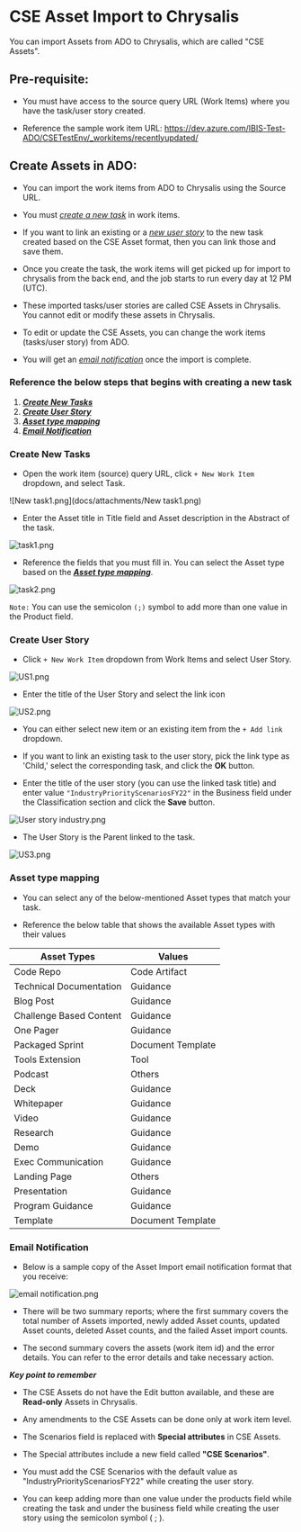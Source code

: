 # CSE Asset Import to Chrysalis

You can import Assets from ADO to Chrysalis, which are called "CSE Assets".

## Pre-requisite:

- You must have access to the source query URL (Work Items) where you have the task/user story created.

- Reference the sample work item URL: https://dev.azure.com/IBIS-Test-ADO/CSETestEnv/_workitems/recentlyupdated/

## Create Assets in ADO:

- You can import the work items from ADO to Chrysalis using the Source URL.

- You must _[create a new task](#Create-New-Tasks)_ in work items.

- If you want to link an existing or a _[new user story](#Create-User-Story)_ to the new task created based on the CSE Asset format, then you can link those and save them.

- Once you create the task, the work items will get picked up for import to chrysalis from the back end, and the job starts to run every day at 12 PM (UTC).

- These imported tasks/user stories are called CSE Assets in Chrysalis. You cannot edit or modify these assets in Chrysalis.

- To edit or update the CSE Assets, you can change the work items (tasks/user story) from ADO.

- You will get an _[email notification](#Email-Notification)_ once the import is complete.

### Reference the below steps that begins with creating a new task

1. **_[Create New Tasks](#Create-New-Tasks)_**
1. **_[Create User Story](#Create-User-Story)_**
1. **_[Asset type mapping](#Asset-type-mapping)_**
1. **_[Email Notification](#Email-Notification)_**

### Create New Tasks

- Open the work item (source) query URL, click `+ New Work Item` dropdown, and select Task.

![New task1.png](docs/attachments/New task1.png)

- Enter the Asset title in Title field and Asset description in the Abstract of the task.

![task1.png](/.attachments/task1-8491d7dd-4997-4aaf-8a1a-cc2b8800c3ad.png)

- Reference the fields that you must fill in. You can select the Asset type based on the **_[Asset type mapping](#Asset-type-mapping)_**.

![task2.png](/.attachments/task2-cf232570-03ba-4ea2-b52d-ed3e4150d054.png)

`Note:` You can use the semicolon `(;)` symbol to add more than one value in the Product field.

### Create User Story

- Click `+ New Work Item` dropdown from Work Items and select User Story.

![US1.png](/.attachments/US1-8dcd1926-640d-4f5e-8b05-e121ba6b1fb2.png)

- Enter the title of the User Story and select the link icon 

![US2.png](/.attachments/US2-9c0b6194-a31c-492b-91d6-a86ca8d587ab.png)

- You can either select new item or an existing item from the `+ Add link` dropdown.
- If you want to link an existing task to the user story, pick the link type as 'Child,' select the corresponding task, and click the **OK** button. 

- Enter the title of the user story (you can use the linked task title) and enter value `"IndustryPriorityScenariosFY22"` in the Business field under the Classification section and click the **Save** button.

![User story industry.png](/.attachments/User%20story%20industry-a8077ee0-29f9-48e5-ac89-1005857a4863.png)

- The User Story is the Parent linked to the task.

![US3.png](/.attachments/US3-812a2af8-6039-41ea-8f3e-7ca76ca8a754.png)

### Asset type mapping

- You can select any of the below-mentioned Asset types that match your task.

- Reference the below table that shows the available Asset types with their values


|Asset Types| Values  |
|--|--|
|Code Repo  | Code Artifact  |
| Technical Documentation |Guidance |
| Blog Post | Guidance |
| Challenge Based Content |Guidance|
| One Pager | Guidance  |
| Packaged Sprint | Document Template |
| Tools Extension |Tool   |
| Podcast | Others  |
| Deck | Guidance  |
|Whitepaper | Guidance|
|Video|Guidance |
| Research | Guidance |
| Demo | Guidance |
| Exec Communication | Guidance |
| Landing Page | Others |
| Presentation| Guidance | 
| Program Guidance | Guidance |
| Template| Document Template | 

### Email Notification

- Below is a sample copy of the Asset Import email notification format that you receive:

![email notification.png](/.attachments/email%20notification-512208cc-69b5-48dc-8544-296a0d1897e8.png)
- There will be two summary reports; where the first summary covers the total number of Assets imported, newly added Asset counts, updated Asset counts, deleted Asset counts, and the failed Asset import counts.

- The second summary covers the assets (work item id) and the error details. You can refer to the error details and take necessary action.

**_Key point to remember_**

- The CSE Assets do not have the Edit button available, and these are **Read-only** Assets in Chrysalis.

- Any amendments to the CSE Assets can be done only at work item level.

- The Scenarios field is replaced with **Special attributes** in CSE Assets.

- The Special attributes include a new field called **"CSE Scenarios"**.

- You must add the CSE Scenarios with the default value as "IndustryPriorityScenariosFY22" while creating the user story. 

- You can keep adding more than one value under the products field while creating the task and under the business field while creating the user story using the semicolon symbol ( ; ).
 